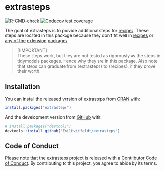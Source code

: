
<!-- README.md is generated from README.Rmd. Please edit that file -->

# extrasteps

<!-- badges: start -->

[![R-CMD-check](https://github.com/EmilHvitfeldt/extrasteps/actions/workflows/R-CMD-check.yaml/badge.svg)](https://github.com/EmilHvitfeldt/extrasteps/actions/workflows/R-CMD-check.yaml)
[![Codecov test
coverage](https://codecov.io/gh/EmilHvitfeldt/extrasteps/graph/badge.svg)](https://app.codecov.io/gh/EmilHvitfeldt/extrasteps)
<!-- badges: end -->

The goal of extrasteps is to provide additional steps for
[recipes](https://github.com/tidymodels/recipes). These steps are
located in this package because they don’t fit well in
[recipes](https://recipes.tidymodels.org/) or [any of
the](https://textrecipes.tidymodels.org/)
[extension](https://embed.tidymodels.org/)
[packages](https://themis.tidymodels.org/).

> \[!IMPORTANT\]  
> These steps work, but they are not tested as rigorously as the steps
> in tidymodels packages. Hence why they are in this package. Also note
> that steps can graduate from {extrasteps} to {recipes}, if they prove
> their worth.

## Installation

You can install the released version of extrasteps from
[CRAN](https://CRAN.R-project.org) with:

``` r
install.packages("extrasteps")
```

And the development version from [GitHub](https://github.com/) with:

``` r
# install.packages("devtools")
devtools::install_github("EmilHvitfeldt/extrasteps")
```

## Code of Conduct

Please note that the extrasteps project is released with a [Contributor
Code of
Conduct](https://contributor-covenant.org/version/2/0/CODE_OF_CONDUCT.html).
By contributing to this project, you agree to abide by its terms.
